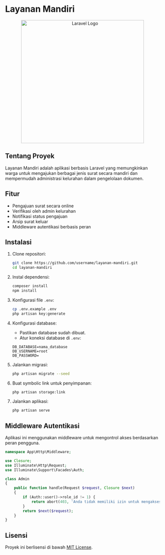 # Layanan Mandiri

<p align="center">
    <a href="https://laravel.com" target="_blank">
        <img src="https://raw.githubusercontent.com/laravel/art/master/logo-lockup/5%20SVG/2%20CMYK/1%20Full%20Color/laravel-logolockup-cmyk-red.svg" width="400" alt="Laravel Logo">
    </a>
</p>

## Tentang Proyek

Layanan Mandiri adalah aplikasi berbasis Laravel yang memungkinkan warga untuk mengajukan berbagai jenis surat secara mandiri dan mempermudah administrasi kelurahan dalam pengelolaan dokumen.

## Fitur
- Pengajuan surat secara online
- Verifikasi oleh admin kelurahan
- Notifikasi status pengajuan
- Arsip surat keluar
- Middleware autentikasi berbasis peran

## Instalasi

1. Clone repositori:
    ```sh
    git clone https://github.com/username/layanan-mandiri.git
    cd layanan-mandiri
    ```

2. Instal dependensi:
    ```sh
    composer install
    npm install
    ```

3. Konfigurasi file `.env`:
    ```sh
    cp .env.example .env
    php artisan key:generate
    ```

4. Konfigurasi database:
    - Pastikan database sudah dibuat.
    - Atur koneksi database di `.env`:
    ```env
    DB_DATABASE=nama_database
    DB_USERNAME=root
    DB_PASSWORD=
    ```

5. Jalankan migrasi:
    ```sh
    php artisan migrate --seed
    ```

6. Buat symbolic link untuk penyimpanan:
    ```sh
    php artisan storage:link
    ```

7. Jalankan aplikasi:
    ```sh
    php artisan serve
    ```

## Middleware Autentikasi

Aplikasi ini menggunakan middleware untuk mengontrol akses berdasarkan peran pengguna.

```php
namespace App\Http\Middleware;

use Closure;
use Illuminate\Http\Request;
use Illuminate\Support\Facades\Auth;

class Admin
{
    public function handle(Request $request, Closure $next)
    {
        if (Auth::user()->role_id != 1) {
            return abort(403, 'Anda tidak memiliki izin untuk mengakses halaman ini.');
        }
        return $next($request);
    }
}
```

## Lisensi

Proyek ini berlisensi di bawah [MIT License](https://opensource.org/licenses/MIT).
